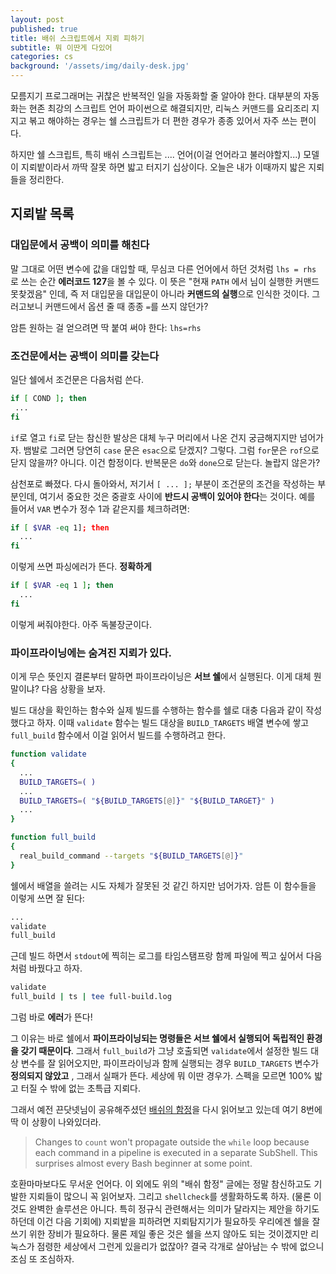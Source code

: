 ```yaml
---
layout: post
published: true
title: 배쉬 스크립트에서 지뢰 피하기
subtitle: 뭐 이딴게 다있어
categories: cs
background: '/assets/img/daily-desk.jpg'
---
```


 모름지기 프로그래머는 귀찮은 반복적인 일을 자동화할 줄 알아야
 한다. 대부분의 자동화는 현존 최강의 스크립트 언어 파이썬으로
 해결되지만, 리눅스 커맨드를 요리조리 지지고 볶고 해야하는 경우는 쉘
 스크립트가 더 편한 경우가 종종 있어서 자주 쓰는 편이다.

 하지만 쉘 스크립트, 특히 배쉬 스크립트는 .... 언어(이걸 언어라고
 불러야할지...) 모델이 지뢰밭이라서 까딱 잘못 하면 밟고 터지기
 십상이다. 오늘은 내가 이때까지 밟은 지뢰들을 정리한다.

## 지뢰밭 목록

### 대입문에서 공백이 의미를 해친다
 말 그대로 어떤 변수에 값을 대입할 때, 무심코 다른 언어에서 하던
 것처럼 `lhs = rhs` 로 쓰는 순간 **에러코드 127**을 볼 수 있다. 이
 뜻은 "현재 `PATH` 에서 님이 실행한 커맨드 못찾겠음" 인데, 즉 저
 대입문을 대입문이 아니라 **커맨드의 실행**으로 인식한
 것이다. 그러고보니 커맨드에서 옵션 줄 때 종종 `=`를 쓰지 않던가?

 암튼 원하는 걸 얻으려면 딱 붙여 써야 한다: `lhs=rhs`

### 조건문에서는 공백이 의미를 갖는다
 일단 쉘에서 조건문은 다음처럼 쓴다.

```bash
if [ COND ]; then
 ...
fi
```

 `if`로 열고 `fi`로 닫는 참신한 발상은 대체 누구 머리에서 나온 건지
 궁금해지지만 넘어가자. 뱀발로 그러면 당연히 `case` 문은 `esac`으로
 닫겠지? 그렇다. 그럼 `for`문은 `rof`으로 닫지 않을까? 아니다. 이건
 함정이다. 반복문은 `do`와 `done`으로 닫는다. 놀랍지 않은가?

 삼천포로 빠졌다. 다시 돌아와서, 저기서 `[ ... ];` 부분이 조건문의
 조건을 작성하는 부분인데, 여기서 중요한 것은 중괄호 사이에 **반드시
 공백이 있어야 한다**는 것이다. 예를 들어서 `VAR` 변수가 정수 1과
 같은지를 체크하려면:

```bash
if [ $VAR -eq 1]; then
  ...
fi
```

 이렇게 쓰면 파싱에러가 뜬다. **정확하게**

```bash
if [ $VAR -eq 1 ]; then
  ...
fi
```

 이렇게 써줘야한다. 아주 독불장군이다.


### 파이프라이닝에는 숨겨진 지뢰가 있다.
 이게 무슨 뜻인지 결론부터 말하면 파이프라이닝은 **서브 쉘**에서
 실행된다. 이게 대체 뭔 말이냐? 다음 상황을 보자.

 빌드 대상을 확인하는 함수와 실제 빌드를 수행하는 함수를 쉘로 대충
 다음과 같이 작성했다고 하자. 이때 `validate` 함수는 빌드 대상을
 `BUILD_TARGETS` 배열 변수에 쌓고 `full_build` 함수에서 이걸 읽어서
 빌드를 수행하려고 한다.

```bash
function validate
{
  ...
  BUILD_TARGETS=( )
  ...
  BUILD_TARGETS=( "${BUILD_TARGETS[@]}" "${BUILD_TARGET}" )
  ...
}

function full_build
{
  real_build_command --targets "${BUILD_TARGETS[@]}"
}
```

 쉘에서 배열을 쓸려는 시도 자체가 잘못된 것 같긴 하지만 넘어가자. 암튼
 이 함수들을 이렇게 쓰면 잘 된다:

```bash
...
validate
full_build
```

 근데 빌드 하면서 `stdout`에 찍히는 로그를 타임스탬프랑 함께 파일에 찍고
 싶어서 다음처럼 바꿨다고 하자.

```bash
validate
full_build | ts | tee full-build.log
```

 그럼 바로 **에러**가 뜬다!

 그 이유는 바로 쉘에서 **파이프라이닝되는 명령들은 서브 쉘에서
 실행되어 독립적인 환경을 갖기 때문이다**. 그래서 `full_build`가 그냥
 호출되면 `validate`에서 설정한 빌드 대상 변수를 잘 읽어오지만,
 파이프라이닝과 함께 실행되는 경우 `BUILD_TARGETS` 변수가 **정의되지
 않았고** , 그래서 실패가 뜬다. 세상에 뭐 이딴 경우가. 스펙을 모르면
 100% 밟고 터질 수 밖에 없는 초특급 지뢰다.

 그래서 예전 끈닷넷님이 공유해주셨던 [배쉬의
 함정](http://mywiki.wooledge.org/BashPitfalls)을 다시 읽어보고 있는데
 여기 8번에 딱 이 상황이 나와있더라.

> Changes to `count` won't propagate outside the `while` loop because
> each command in a pipeline is executed in a separate SubShell. This
> surprises almost every Bash beginner at some point.

 호환마마보다도 무서운 언어다. 이 외에도 위의 "배쉬 함정" 글에는 정말
 참신하고도 기발한 지뢰들이 많으니 꼭 읽어보자. 그리고 `shellcheck`를
 생활화하도록 하자. (물론 이것도 완벽한 솔루션은 아니다. 특히 정규식
 관련해서는 의미가 달라지는 제안을 하기도 하던데 이건 다음 기회에)
 지뢰밭을 피하려면 지뢰탐지기가 필요하듯 우리에겐 쉘을 잘 쓰기 위한
 장비가 필요하다. 물론 제일 좋은 것은 쉘을 쓰지 않아도 되는 것이겠지만
 리눅스가 점령한 세상에서 그런게 있을리가 없잖아? 결국 각개로 살아남는
 수 밖에 없으니 조심 또 조심하자.
